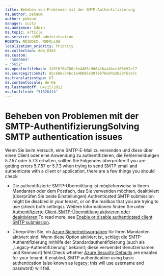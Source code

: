 ```yaml
---
title: Beheben von Problemen mit der SMTP-Authentifizierung
ms.author: pebaum
author: pebaum
manager: scotv
ms.audience: Admin
ms.topic: article
ms.service: o365-administration
ROBOTS: NOINDEX, NOFOLLOW
localization_priority: Priority
ms.collection: Adm_O365
ms.custom:
- "3000003"
- "5652"
ms.openlocfilehash: 2d3f0f6b700c3e4485c9064fbaa4bcc165e92e17
ms.sourcegitcommit: 8bc60ec34bc1e40685e3976576e04a2623f63a7c
ms.translationtype: HT
ms.contentlocale: de-DE
ms.lasthandoff: 04/15/2021
ms.locfileid: "51826414"
---
```

# <a name="solving-smtp-authentication-issues"></a><span data-ttu-id="824d7-102">Beheben von Problemen mit der SMTP-Authentifizierung</span><span class="sxs-lookup"><span data-stu-id="824d7-102">Solving SMTP authentication issues</span></span>

<span data-ttu-id="824d7-103">Wenn Sie beim Versuch, eine SMTP-E-Mail zu versenden und diese über einen Client oder eine Anwendung zu authentifizieren, die Fehlermeldungen 5.7.57 oder 5.7.3 erhalten, sollten Sie Folgendes überprüfen:</span><span class="sxs-lookup"><span data-stu-id="824d7-103">If you are getting errors 5.7.57 or 5.7.3 when trying to send SMTP email and authenticate with a client or application, there are a few things you should check:</span></span>

- <span data-ttu-id="824d7-104">Die authentifizierte SMTP-Übermittlung ist möglicherweise in Ihrem Mandanten oder dem Postfach, das Sie verwenden möchten, deaktiviert (überprüfen Sie beide Einstellungen).</span><span class="sxs-lookup"><span data-stu-id="824d7-104">Authenticated SMTP submission might be disabled in your tenant, or on the mailbox that you are trying to use (check both settings).</span></span> <span data-ttu-id="824d7-105">Weitere Informationen finden Sie unter [Authentifizierte Client-SMTP-Übermittlung aktivieren oder deaktivieren](https://docs.microsoft.com/exchange/clients-and-mobile-in-exchange-online/authenticated-client-smtp-submission).</span><span class="sxs-lookup"><span data-stu-id="824d7-105">To read more, see [Enable or disable authenticated client SMTP submission](https://docs.microsoft.com/exchange/clients-and-mobile-in-exchange-online/authenticated-client-smtp-submission).</span></span>

- <span data-ttu-id="824d7-106">Überprüfen Sie, ob [Azure Sicherheitsvorgaben](https://docs.microsoft.com/azure/active-directory/fundamentals/concept-fundamentals-security-defaults) für Ihren Mandanten aktiviert sind. Wenn diese Option aktiviert ist, schlägt die SMTP-Authentifizierung mithilfe der Standardauthentifizierung (auch als „Legacy-Authentifizierung“ bekannt; diese verwendet Benutzernamen und Kennwort) fehl.</span><span class="sxs-lookup"><span data-stu-id="824d7-106">Check whether [Azure Security Defaults](https://docs.microsoft.com/azure/active-directory/fundamentals/concept-fundamentals-security-defaults) are enabled for your tenant; if enabled, SMTP authentication using basic authentication (also known as legacy; this will use username and password) will fail.</span></span>
